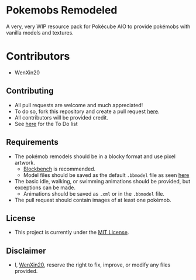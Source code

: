 # Pokemobs Remodeled

 A very, very WIP resource pack for Pokécube AIO to provide pokémobs with vanilla models and textures.
 
# Contributors

 - WenXin20
 
## Contributing
 
 - All pull requests are welcome and much appreciated!
 - To do so, fork this repository and create a pull request [here](https://github.com/WenXin20/PokemobsRemodeled/pulls).
 - All contributors will be provided credit.
 - See [here](/CONTRIBUTING.md) for the To Do list
 
## Requirements
 
 - The pokémob remodels should be in a blocky format and use pixel artwork.
	- [Blockbench](https://www.blockbench.net/) is recommended.
	- Model files should be saved as the default `.bbmodel` file as seen [here](https://github.com/WenXin20/PokemobsRemodeled/tree/1.19.x/Pokemobs%20Remodeled/assets/pokecube_mobs/models/entity/pokemob)
 - The basic idle, walking, or swimming animations should be provided, but exceptions can be made.
	- Animations should be saved as `.xml` or in the `.bbmodel` file.
 - The pull request should contain images of at least one pokémob.

## License

- This project is currently under the [MIT License](https://github.com/WenXin20/PokemobsRemodeled/blob/1.19.x/LICENSE).

## Disclaimer

- I, [WenXin20](https://github.com/WenXin20), reserve the right to fix, improve, or modify any files provided.

